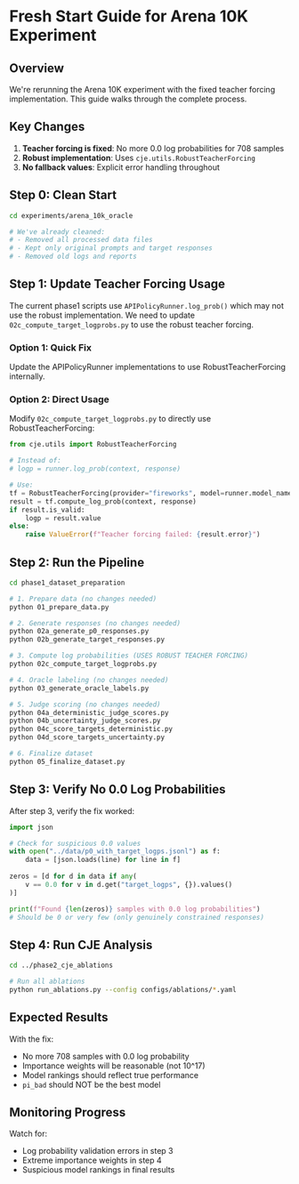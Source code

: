 # Fresh Start Guide for Arena 10K Experiment

## Overview

We're rerunning the Arena 10K experiment with the fixed teacher forcing implementation. This guide walks through the complete process.

## Key Changes

1. **Teacher forcing is fixed**: No more 0.0 log probabilities for 708 samples
2. **Robust implementation**: Uses `cje.utils.RobustTeacherForcing`
3. **No fallback values**: Explicit error handling throughout

## Step 0: Clean Start

```bash
cd experiments/arena_10k_oracle

# We've already cleaned:
# - Removed all processed data files
# - Kept only original prompts and target responses
# - Removed old logs and reports
```

## Step 1: Update Teacher Forcing Usage

The current phase1 scripts use `APIPolicyRunner.log_prob()` which may not use the robust implementation. We need to update `02c_compute_target_logprobs.py` to use the robust teacher forcing.

### Option 1: Quick Fix

Update the APIPolicyRunner implementations to use RobustTeacherForcing internally.

### Option 2: Direct Usage

Modify `02c_compute_target_logprobs.py` to directly use RobustTeacherForcing:

```python
from cje.utils import RobustTeacherForcing

# Instead of:
# logp = runner.log_prob(context, response)

# Use:
tf = RobustTeacherForcing(provider="fireworks", model=runner.model_name)
result = tf.compute_log_prob(context, response)
if result.is_valid:
    logp = result.value
else:
    raise ValueError(f"Teacher forcing failed: {result.error}")
```

## Step 2: Run the Pipeline

```bash
cd phase1_dataset_preparation

# 1. Prepare data (no changes needed)
python 01_prepare_data.py

# 2. Generate responses (no changes needed)
python 02a_generate_p0_responses.py
python 02b_generate_target_responses.py

# 3. Compute log probabilities (USES ROBUST TEACHER FORCING)
python 02c_compute_target_logprobs.py

# 4. Oracle labeling (no changes needed)
python 03_generate_oracle_labels.py

# 5. Judge scoring (no changes needed)
python 04a_deterministic_judge_scores.py
python 04b_uncertainty_judge_scores.py
python 04c_score_targets_deterministic.py
python 04d_score_targets_uncertainty.py

# 6. Finalize dataset
python 05_finalize_dataset.py
```

## Step 3: Verify No 0.0 Log Probabilities

After step 3, verify the fix worked:

```python
import json

# Check for suspicious 0.0 values
with open("../data/p0_with_target_logps.jsonl") as f:
    data = [json.loads(line) for line in f]
    
zeros = [d for d in data if any(
    v == 0.0 for v in d.get("target_logps", {}).values()
)]

print(f"Found {len(zeros)} samples with 0.0 log probabilities")
# Should be 0 or very few (only genuinely constrained responses)
```

## Step 4: Run CJE Analysis

```bash
cd ../phase2_cje_ablations

# Run all ablations
python run_ablations.py --config configs/ablations/*.yaml
```

## Expected Results

With the fix:
- No more 708 samples with 0.0 log probability
- Importance weights will be reasonable (not 10^17)
- Model rankings should reflect true performance
- `pi_bad` should NOT be the best model

## Monitoring Progress

Watch for:
- Log probability validation errors in step 3
- Extreme importance weights in step 4
- Suspicious model rankings in final results